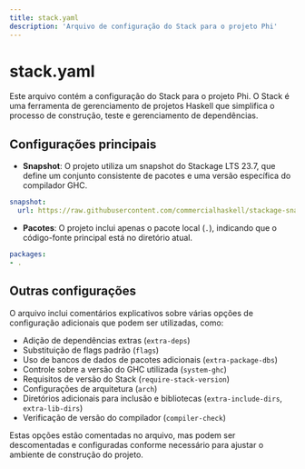 ```yaml
---
title: stack.yaml
description: 'Arquivo de configuração do Stack para o projeto Phi'
---
```


# stack.yaml

Este arquivo contém a configuração do Stack para o projeto Phi. O Stack é uma ferramenta de gerenciamento de projetos Haskell que simplifica o processo de construção, teste e gerenciamento de dependências.

## Configurações principais

- **Snapshot**: O projeto utiliza um snapshot do Stackage LTS 23.7, que define um conjunto consistente de pacotes e uma versão específica do compilador GHC.

```yaml
snapshot:
  url: https://raw.githubusercontent.com/commercialhaskell/stackage-snapshots/master/lts/23/7.yaml
```

- **Pacotes**: O projeto inclui apenas o pacote local (`.`), indicando que o código-fonte principal está no diretório atual.

```yaml
packages:
- .
```

## Outras configurações

O arquivo inclui comentários explicativos sobre várias opções de configuração adicionais que podem ser utilizadas, como:

- Adição de dependências extras (`extra-deps`)
- Substituição de flags padrão (`flags`)
- Uso de bancos de dados de pacotes adicionais (`extra-package-dbs`)
- Controle sobre a versão do GHC utilizada (`system-ghc`)
- Requisitos de versão do Stack (`require-stack-version`)
- Configurações de arquitetura (`arch`)
- Diretórios adicionais para inclusão e bibliotecas (`extra-include-dirs`, `extra-lib-dirs`)
- Verificação de versão do compilador (`compiler-check`)

Estas opções estão comentadas no arquivo, mas podem ser descomentadas e configuradas conforme necessário para ajustar o ambiente de construção do projeto.